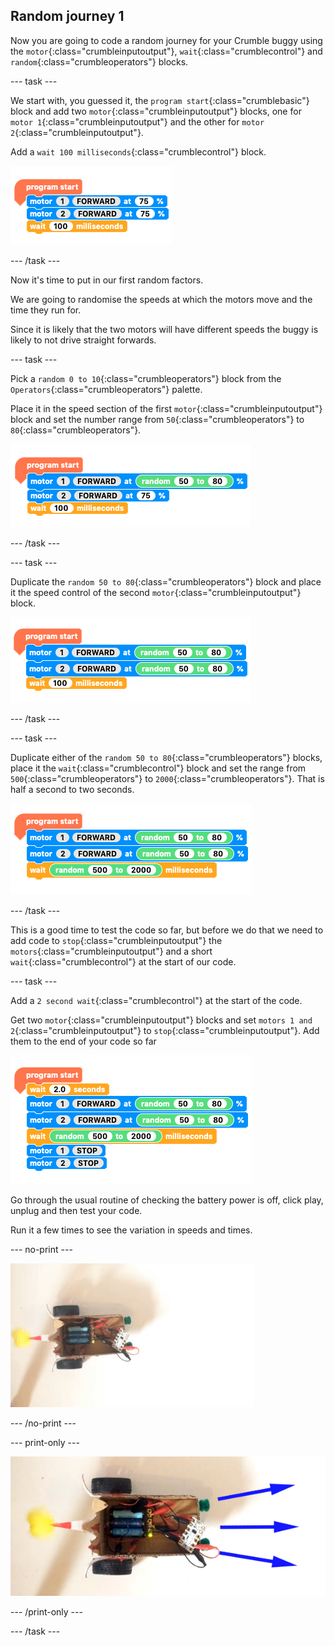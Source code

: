 ## Random journey 1

Now you are going to code a random journey for your Crumble buggy using the `motor`{:class="crumbleinputoutput"}, `wait`{:class="crumblecontrol"} and `random`{:class="crumbleoperators"} blocks.

--- task ---

We start with, you guessed it, the `program start`{:class="crumblebasic"} block and add two `motor`{:class="crumbleinputoutput"} blocks, one for `motor 1`{:class="crumbleinputoutput"} and the other for `motor 2`{:class="crumbleinputoutput"}.

Add a `wait 100 milliseconds`{:class="crumblecontrol"} block.

![Turning both motors on code](images/randomJourney1_codeStep1.png)

--- /task ---

Now it's time to put in our first random factors.

We are going to randomise the speeds at which the motors move and the time they run for.

Since it is likely that the two motors will have different speeds the buggy is likely to not drive straight forwards.

--- task ---

Pick a `random 0 to 10`{:class="crumbleoperators"} block from the `Operators`{:class="crumbleoperators"} palette.

Place it in the speed section of the first `motor`{:class="crumbleinputoutput"} block and set the number range from `50`{:class="crumbleoperators"} to `80`{:class="crumbleoperators"}.

![First random speed block](images/randomJourney1_codeStep2.png)

--- /task ---

--- task ---

Duplicate the `random 50 to 80`{:class="crumbleoperators"} block and place it the speed control of the second `motor`{:class="crumbleinputoutput"} block.

![Second random speed block](images/randomJourney1_codeStep3.png)

--- /task ---

--- task ---

Duplicate either of the `random 50 to 80`{:class="crumbleoperators"} blocks, place it the `wait`{:class="crumblecontrol"} block and set the range from `500`{:class="crumbleoperators"} to `2000`{:class="crumbleoperators"}. That is half a second to two seconds.

![Random wait block](images/randomJourney1_codeStep4.png)

--- /task ---

This is a good time to test the code so far, but before we do that we need to add code to `stop`{:class="crumbleinputoutput"} the `motors`{:class="crumbleinputoutput"} and a short `wait`{:class="crumblecontrol"} at the start of our code.

--- task ---

Add a `2 second wait`{:class="crumblecontrol"} at the start of the code.

Get two `motor`{:class="crumbleinputoutput"} blocks and set `motors 1 and 2`{:class="crumbleinputoutput"} to `stop`{:class="crumbleinputoutput"}. Add them to the end of your code so far

![Added motor blocks](images/randomJourney1_codeStep5.png)

Go through the usual routine of checking the battery power is off, click play, unplug and then test your code.

Run it a few times to see the variation in speeds and times.

--- no-print ---

![Running first random journey test](images/randomJourney1_firstTestRun.gif)

--- /no-print ---

--- print-only ---

![Running first random journey test](images/randomJourney1_firstTestRun.png)

--- /print-only ---

--- /task ---